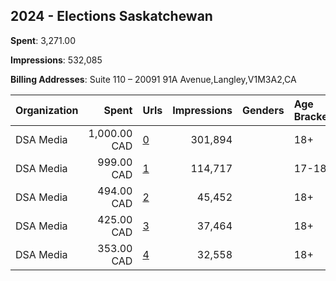 ## 2024 - Elections Saskatchewan 
**Spent**: 3,271.00

**Impressions**: 532,085

**Billing Addresses**: Suite 110 – 20091 91A Avenue,Langley,V1M3A2,CA

|Organization|Spent|Urls|Impressions|Genders|Age Brackets|Country Codes|
|:---|---:|:---|---:|:---|:---|:---|
|DSA Media|1,000.00 CAD|[0](https://www.snap.com/political-ads/asset/c7656464d54f24ad7f814b66adf30d5492db31f5a68cd160ef8d05e448f3e1b5?mediaType=mp4)|301,894||18+|canada|
|DSA Media|999.00 CAD|[1](https://www.snap.com/political-ads/asset/712ec0e21da3d1c9230cd6887a85cc76ea7ba8209c2f688ff5be1e93e1c06932?mediaType=mp4)|114,717||17-18|canada|
|DSA Media|494.00 CAD|[2](https://www.snap.com/political-ads/asset/8adfec269b9b33237e2ff5f62d4501672c04d09a331c6755fc938a3e9b697f0e?mediaType=mp4)|45,452||18+|canada|
|DSA Media|425.00 CAD|[3](https://www.snap.com/political-ads/asset/03424800ec32e9b7504db99f0ec109adbade14c6259a18a0062a0988e77a57da?mediaType=mp4)|37,464||18+|canada|
|DSA Media|353.00 CAD|[4](https://www.snap.com/political-ads/asset/901a81f7f0d001a697fc45da3f068c0602848e5656aa3ab6b914c6218b105a72?mediaType=mp4)|32,558||18+|canada|
